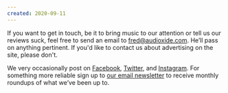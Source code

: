 ```yaml
---
created: 2020-09-11
---
```


If you want to get in touch, be it to bring music to our attention or tell us our reviews suck, feel free to send an email to [fred@audioxide.com](mail:fred@audioxide.com). He’ll pass on anything pertinent. If you'd like to contact us about advertising on the site, please don't.

We very occasionally post on [Facebook](https://www.facebook.com/Audioxide/), [Twitter](https://twitter.com/audioxide), and [Instagram](https://www.instagram.com/audioxidecom/). For something more reliable sign up to [our email newsletter](https://eepurl.com/cox6qr) to receive monthly roundups of what we’ve been up to.
